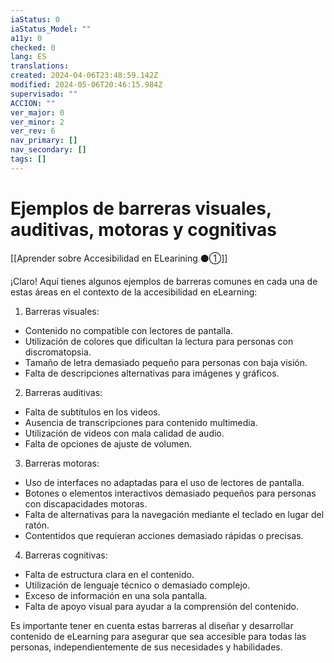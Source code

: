 ```yaml
---
iaStatus: 0
iaStatus_Model: ""
a11y: 0
checked: 0
lang: ES
translations: 
created: 2024-04-06T23:48:59.142Z
modified: 2024-05-06T20:46:15.984Z
supervisado: ""
ACCION: ""
ver_major: 0
ver_minor: 2
ver_rev: 6
nav_primary: []
nav_secondary: []
tags: []
---
```

# Ejemplos de barreras visuales, auditivas, motoras y cognitivas

[[Aprender sobre Accesibilidad en ELearining ⚫①]]

¡Claro! Aquí tienes algunos ejemplos de barreras comunes en cada una de estas áreas en el contexto de la accesibilidad en eLearning:

1. Barreras visuales:
- Contenido no compatible con lectores de pantalla.
- Utilización de colores que dificultan la lectura para personas con discromatopsia.
- Tamaño de letra demasiado pequeño para personas con baja visión.
- Falta de descripciones alternativas para imágenes y gráficos.

2. Barreras auditivas:
- Falta de subtítulos en los videos.
- Ausencia de transcripciones para contenido multimedia.
- Utilización de videos con mala calidad de audio.
- Falta de opciones de ajuste de volumen.

3. Barreras motoras:
- Uso de interfaces no adaptadas para el uso de lectores de pantalla.
- Botones o elementos interactivos demasiado pequeños para personas con discapacidades motoras.
- Falta de alternativas para la navegación mediante el teclado en lugar del ratón.
- Contentidos que requieran acciones demasiado rápidas o precisas.

4. Barreras cognitivas:
- Falta de estructura clara en el contenido.
- Utilización de lenguaje técnico o demasiado complejo.
- Exceso de información en una sola pantalla.
- Falta de apoyo visual para ayudar a la comprensión del contenido.

Es importante tener en cuenta estas barreras al diseñar y desarrollar contenido de eLearning para asegurar que sea accesible para todas las personas, independientemente de sus necesidades y habilidades.
